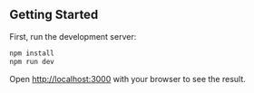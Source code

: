 
## Getting Started

First, run the development server:

```bash
npm install
npm run dev
```

Open [http://localhost:3000](http://localhost:3000) with your browser to see the result.
